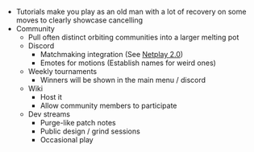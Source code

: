 - Tutorials make you play as an old man with a lot of recovery on some moves to clearly showcase cancelling
- Community
	- Pull often distinct orbiting communities into a larger melting pot
	- Discord
		- Matchmaking integration (See [Netplay 2.0](/docs/tasks/backlog/netplay_2.0.md))
		- Emotes for motions (Establish names for weird ones)
	- Weekly tournaments
		- Winners will be shown in the main menu / discord
	- Wiki
		- Host it
		- Allow community members to participate
	- Dev streams
		- Purge-like patch notes
		- Public design / grind sessions
		- Occasional play
